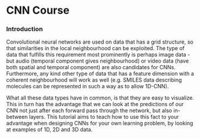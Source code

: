 # CNN Course

### Introduction
Convolutional neural networks are used on data that has a grid structure, so that similarities in the local neighbourhood can be exploited. The type of data that fulfills this requirement most prominently is perhaps image data - but audio (temporal component gives neighbourhood) or video data (have both spatial and temporal component) are also candidates for CNNs. Furthermore, any kind other type of data that has a feature dimension with a coherent neighbourhood will work as well (e.g. SMILES data describing molecules can be represented in such a way as to allow 1D-CNN).

What all these data types have in common, is that they are easy to visualize. This in turn has the advantage that we can look at the predictions of our CNN not just after each forward pass through the network, but also in-between layers. This tutorial aims to teach how to use this fact to your advantage when designing CNNs for your own learning problem, by looking at examples of 1D, 2D and 3D data.